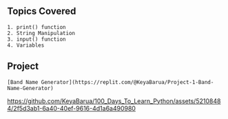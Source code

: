 ## Topics Covered
```Topics
1. print() function
2. String Manipulation
3. input() function
4. Variables
```

## Project
```
[Band Name Generator](https://replit.com/@KeyaBarua/Project-1-Band-Name-Generator)
```


https://github.com/KeyaBarua/100_Days_To_Learn_Python/assets/52108484/2f5d3ab1-6a40-40ef-9616-4d1a6a490980

